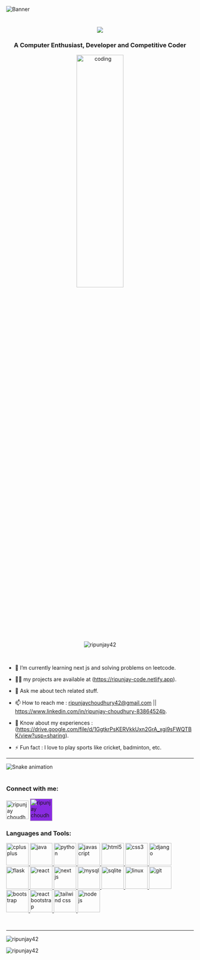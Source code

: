 ![Banner](https://i.ibb.co/HBN5D00/banner3.png)
<h1 align="center">
  <a href="https://git.io/typing-svg">
    <img src="https://readme-typing-svg.herokuapp.com/?lines=Hi+There!+👋;+I+am+Ripunjay+Choudhury!;&center=true&size=30">
  </a>
</h1>
<h3 align="center">A Computer Enthusiast, Developer and Competitive Coder</h3>
<link rel="stylesheet" href="https://cdn.jsdelivr.net/gh/devicons/devicon@v2.15.1/devicon.min.css">
 <div align="center">
  <img  alt="coding" width=50% height=40% src="https://www.lambdatest.com/resources/images/news24.gif">
 </div>
 <p align="center"> <img src="https://komarev.com/ghpvc/?username=ripunjay42&label=Profile%20views&color=0e75b6&style=flat" alt="ripunjay42" /> </p>
<br>
<!-- <p align="left"> <a href="https://twitter.com/" target="blank"><img src="https://img.shields.io/twitter/follow/?logo=twitter&style=for-the-badge" alt="" /></a> </p>-->

- 🌱 I’m currently learning next js and solving problems on leetcode.

- 👨‍💻 my projects are available at (https://ripunjay-code.netlify.app).

- 💬 Ask me about tech related stuff.

- 📫 How to reach me : ripunjaychoudhury42@gmail.com || https://www.linkedin.com/in/ripunjay-choudhury-83864524b.

- 📄 Know about my experiences : (https://drive.google.com/file/d/1GgtkrPsKERVkkUxn2GrA_xgi9sFWQTBK/view?usp=sharing).

- ⚡ Fun fact : I love to play sports like cricket, badminton, etc.

<hr>
<p align="left">
  <source media="(prefers-color-scheme: dark)" srcset="https://github.com/Ripunjay42/Ripunjay42/blob/output/github-contribution-grid-snake.gif)" />
  <img src="https://github.com/Ripunjay42/Ripunjay42/blob/output/github-contribution-grid-snake-dark.svg" alt="Snake animation" />
  <br>
  <br>
</p>
<h3 align="left">Connect with me:</h3>
<p align="left">
<a href="https://www.linkedin.com/in/ripunjay-choudhury-83864524b" target="blank"><img align="center" src="https://cdn.jsdelivr.net/gh/devicons/devicon/icons/linkedin/linkedin-original.svg" alt="ripunjay choudhury" height="50" width="60" /></a>
<a href="https://github.com/Ripunjay42" target="blank">
<img align="center" src="https://img.icons8.com/color-glass/48/000000/github--v1.png" alt="ripunjay choudhury" height="60" width="60" style="background-color: blueviolet" /></a>
</p>

<h3 align="left">Languages and Tools:</h3>
<p align="left"> 
<!-- <a href="https://www.cprogramming.com/" target="_blank" rel="noreferrer"> 
   <img src="https://cdn.jsdelivr.net/gh/devicons/devicon/icons/c/c-original.svg" alt="c" width="60" height="60"/> 
</a>  -->
<a href="https://www.w3schools.com/cpp/" target="_blank" rel="noreferrer"> 
  <img src="https://cdn.jsdelivr.net/gh/devicons/devicon/icons/cplusplus/cplusplus-original.svg" alt="cplusplus" width="60" height="60"/> 
</a>
<a href="https://www.java.com" target="_blank" rel="noreferrer"> 
    <img src="https://cdn.jsdelivr.net/gh/devicons/devicon/icons/java/java-original.svg" alt="java" width="60" height="60"/> 
</a> 
<a href="https://www.python.org" target="_blank" rel="noreferrer"> 
    <img src="https://cdn.jsdelivr.net/gh/devicons/devicon/icons/python/python-original.svg" alt="python" width="60" height="60"/> 
</a>
<a href="https://developer.mozilla.org/en-US/docs/Web/JavaScript" target="_blank" rel="noreferrer"> 
    <img src="https://cdn.jsdelivr.net/gh/devicons/devicon/icons/javascript/javascript-original.svg" alt="javascript" width="60" height="60"/> 
</a>
 <a href="https://www.w3.org/html/" target="_blank" rel="noreferrer"> 
   <img src="https://cdn.jsdelivr.net/gh/devicons/devicon/icons/html5/html5-original.svg" alt="html5" width="60" height="60"/> 
 </a> 
<a href="https://www.w3schools.com/css/" target="_blank" rel="noreferrer"> 
  <img src="https://cdn.jsdelivr.net/gh/devicons/devicon/icons/css3/css3-original.svg" alt="css3" width="60" height="60"/> 
</a>
<a href="https://www.djangoproject.com/" target="_blank" rel="noreferrer"> 
  <img   src="https://cdn.jsdelivr.net/gh/devicons/devicon/icons/django/django-plain.svg" alt="django" width="60" height="60"/> 
</a>
<a href="https://flask.palletsprojects.com/en/3.0.x/" target="_blank" rel="noreferrer"> 
  <img   src="https://cdn.jsdelivr.net/gh/devicons/devicon/icons/flask/flask-original.svg" alt="flask" width="60" height="60"/> 
</a>
 <a href="https://react.dev/learn" target="_blank" rel="noreferrer"> 
  <img src="https://cdn.jsdelivr.net/gh/devicons/devicon/icons/react/react-original.svg" alt="react" width="60" height="60"/> 
</a>
<a href="https://nextjs.org/docs" target="_blank" rel="noreferrer"> 
  <img src="https://cdn.jsdelivr.net/gh/devicons/devicon@latest/icons/nextjs/nextjs-original.svg" alt="next js" width="60" height="60"/> 
</a> 
<a href="https://www.mysql.com/" target="_blank" rel="noreferrer"> 
    <img src="https://cdn.jsdelivr.net/gh/devicons/devicon/icons/mysql/mysql-original.svg" alt="mysql" width="60" height="60"/> 
</a> 
 <a href="https://www.sqlite.org/" target="_blank" rel="noreferrer"> 
    <img src="https://cdn.jsdelivr.net/gh/devicons/devicon/icons/sqlite/sqlite-original.svg" alt="sqlite" width="60" height="60"/> 
 </a>
 <a href="https://www.linux.org/" target="_blank" rel="noreferrer"> 
  <img src="https://cdn.jsdelivr.net/gh/devicons/devicon/icons/linux/linux-original.svg" alt="linux" width="60" height="60"/> 
 </a> 
<a href="https://git-scm.com/" target="_blank" rel="noreferrer"> 
  <img src="https://cdn.jsdelivr.net/gh/devicons/devicon/icons/git/git-original.svg" alt="git" width="60" height="60"/> 
</a>
<a href="https://getbootstrap.com/" target="_blank" rel="noreferrer"> 
  <img src="https://cdn.jsdelivr.net/gh/devicons/devicon@latest/icons/bootstrap/bootstrap-original-wordmark.svg" alt="bootstrap" width="60" height="60"/> 
</a> 
<a href="https://react-bootstrap.netlify.app/" target="_blank" rel="noreferrer"> 
  <img src="https://cdn.jsdelivr.net/gh/devicons/devicon@latest/icons/reactbootstrap/reactbootstrap-original.svg" alt="react bootstrap" width="60" height="60"/> 
</a>
<a href="https://tailwindcss.com" target="_blank" rel="noreferrer"> 
  <img src="https://cdn.jsdelivr.net/gh/devicons/devicon@latest/icons/tailwindcss/tailwindcss-original.svg" alt="tailwind css" width="60" height="60"/> 
</a>
<a href="https://nodejs.org/docs/latest/api/" target="_blank" rel="noreferrer"> 
  <img src="https://cdn.jsdelivr.net/gh/devicons/devicon@latest/icons/nodejs/nodejs-original-wordmark.svg" alt="node js" width="60" height="60"/> 
</a>
 </p><br>
 <hr>
<p align="left"><img  src="https://github-readme-stats.vercel.app/api/top-langs?username=ripunjay42&show_icons=true&locale=en&layout=compact&theme=tokyonight" alt="ripunjay42" /></p>
<!-- <p align="left">&nbsp;<img src="https://github-readme-stats.vercel.app/api?username=ripunjay42&show_icons=true&locale=en&theme=tokyonight" alt="ripunjay42" /></p> -->
<p align="left"><img src="https://streak-stats.demolab.com?user=Ripunjay42&theme=tokyonight" alt="ripunjay42" /></p>
